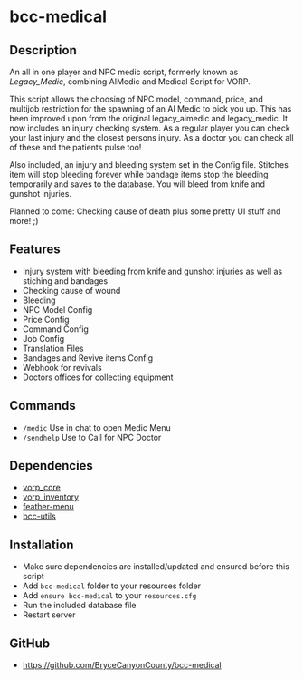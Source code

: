 # bcc-medical

## Description
An all in one player and NPC medic script, formerly known as *Legacy_Medic*, 
combining AIMedic and Medical Script for VORP.

This script allows the choosing of NPC model, command, price, and multijob restriction for the
spawning of an AI Medic to pick you up. This has been improved upon from the original legacy_aimedic and legacy_medic. 
It now includes an injury checking system. As a regular player you can check your last injury and the closest persons injury.
As a doctor you can check all of these and the patients pulse too!

Also included, an injury and bleeding system set in the Config file. Stitches item will stop bleeding forever while bandage items stop the bleeding temporarily and saves to the database.
You will bleed from knife and gunshot injuries.

Planned to come: Checking cause of death plus some pretty UI stuff and more! ;)

## Features

- Injury system with bleeding from knife and gunshot injuries as well as stiching and bandages
- Checking cause of wound
- Bleeding
- NPC Model Config
- Price Config
- Command Config
- Job Config
- Translation Files
- Bandages and Revive items Config
- Webhook for revivals
- Doctors offices for collecting equipment

## Commands

- `/medic` Use in chat to open Medic Menu
- `/sendhelp` Use to Call for NPC Doctor

## Dependencies
- [vorp_core](https://github.com/VORPCORE/vorp-core-lua)
- [vorp_inventory](https://github.com/VORPCORE/vorp_inventory-lua)
- [feather-menu](https://github.com/FeatherFramework/feather-menu/releases)
- [bcc-utils](https://github.com/BryceCanyonCounty/bcc-utils)

## Installation
- Make sure dependencies are installed/updated and ensured before this script
- Add `bcc-medical` folder to your resources folder
- Add `ensure bcc-medical` to your `resources.cfg`
- Run the included database file
- Restart server

## GitHub
- https://github.com/BryceCanyonCounty/bcc-medical